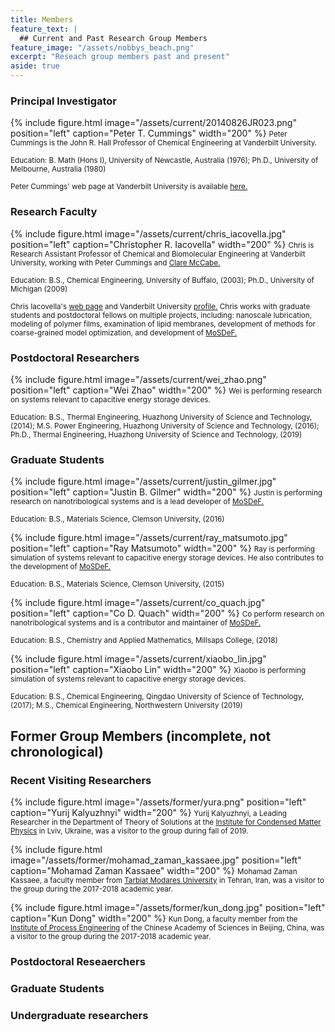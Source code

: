 ```yaml
---
title: Members
feature_text: |
  ## Current and Past Research Group Members
feature_image: "/assets/nobbys_beach.png"
excerpt: "Reseach group members past and present"
aside: true
---
```

### Principal Investigator

{% include figure.html image="/assets/current/20140826JR023.png" position="left" caption="Peter T. Cummings" width="200" %}
<small>Peter Cummings is the John R. Hall Professor of Chemical Engineering at Vanderbilt University.</small>

<small>Education: B. Math (Hons I), University of Newcastle, Australia (1976); Ph.D., University of Melbourne, Australia (1980)</small>

<small>Peter Cummings' web page at Vanderbilt University is available [here.](https://engineering.vanderbilt.edu/bio/peter-cummings "here.")</small>

<small> </small>

### Research Faculty 

{% include figure.html image="/assets/current/chris_iacovella.jpg" position="left" caption="Christopher R. Iacovella" width="200" %}
<small>Chris is Research Assistant Professor of Chemical and Biomolecular Engineering at Vanderbilt University, working with Peter Cummings and [Clare McCabe.](https://engineering.vanderbilt.edu/bio/clare-mccabe "Clare McCabe.")</small>

<small>Education: B.S., Chemical Engineering, University of Buffalo, (2003); Ph.D., University of Michigan (2009)</small>

<small>Chris Iacovella's [web page](https://my.vanderbilt.edu/iacovella/ "web page")  and Vanderbilt University [profile.](https://engineering.vanderbilt.edu/bio/christopher-iacovella "profile.") Chris works with graduate students and postdoctoral fellows on multiple projects, including: nanoscale lubrication, modeling of polymer films, examination of lipid membranes, development of methods for coarse-grained model optimization, and development of [MoSDeF.](https://mosdef.org "MoSDeF.")</small>

<small> </small>

### Postdoctoral Researchers

{% include figure.html image="/assets/current/wei_zhao.png" position="left" caption="Wei Zhao" width="200" %}
<small>Wei is performing research on systems relevant to capacitive energy storage devices.</small>

<small>Education: B.S., Thermal Engineering, Huazhong University of Science and Technology, (2014); M.S. Power Engineering, Huazhong University of Science and Technology, (2016); Ph.D., Thermal Engineering, Huazhong University of Science and Technology, (2019) </small>

<small> </small>

### Graduate Students

{% include figure.html image="/assets/current/justin_gilmer.jpg" position="left" caption="Justin B. Gilmer" width="200" %}
<small>Justin is performing research on nanotribological systems and is a lead developer of [MoSDeF.](https://mosdef.org "MoSDeF.")</small>

<small>Education: B.S., Materials Science, Clemson University, (2016) </small>

<small> </small>

<small> </small>

<small> </small>

<small> </small>

<small> </small>

{% include figure.html image="/assets/current/ray_matsumoto.jpg" position="left" caption="Ray Matsumoto" width="200" %}
<small>Ray is performing simulation of systems relevant to capacitive energy storage devices. He also contributes to the development of [MoSDeF.](https://mosdef.org "MoSDeF.")</small>

<small>Education: B.S., Materials Science, Clemson University, (2015) </small>

<small> </small>

<small> </small>

<small> </small>

<small> </small>

<small> </small>

{% include figure.html image="/assets/current/co_quach.jpg" position="left" caption="Co D. Quach" width="200" %}
<small>Co perform research on nanotribological systems and is a contributor and maintainer of [MoSDeF.](https://mosdef.org "MoSDeF.")</small>

<small>Education: B.S., Chemistry and Applied Mathematics, Millsaps College, (2018) </small>

<small> </small>

<small> </small>

<small> </small>

<small> </small>

<small> </small>

{% include figure.html image="/assets/current/xiaobo_lin.jpg" position="left" caption="Xiaobo Lin" width="200" %}
<small>Xiaobo is performing simulation of systems relevant to capacitive energy storage devices.</small>

<small>Education: B.S., Chemical Engineering, Qingdao University of Science of Technology, (2017); M.S., Chemical Engineering, Northwestern University (2019) </small>


## Former Group Members (incomplete, not chronological)
### Recent Visiting Researchers

{% include figure.html image="/assets/former/yura.png" position="left" caption="Yurij Kalyuzhnyi" width="200" %}
<small>Yurij Kalyuzhnyi, a Leading Researcher in the Department of Theory of Solutions at the [Institute for Condensed Matter Physics](http://www.icmp.lviv.ua/en/people/kalyuzhnyi-yurii) in Lviv, Ukraine, was a visitor to the group during fall of 2019. </small>

<small> </small>

<small> </small>

<small> </small>

<small> </small>

<small> </small>

<small> </small>

<small> </small>

{% include figure.html image="/assets/former/mohamad_zaman_kassaee.jpg" position="left" caption="Mohamad Zaman Kassaee" width="200" %}
<small>Mohamad Zaman Kassaee, a faculty member from [Tarbiat Modares University](https://en-sci.modares.ac.ir/~kassaeem "Tarbiat Modares University") in Tehran, Iran, was a visitor to the group during the 2017-2018 academic year. </small>

<small> </small>

<small> </small>

<small> </small>

<small> </small>

<small> </small>

<small> </small>

<small> </small>

{% include figure.html image="/assets/former/kun_dong.jpg" position="left" caption="Kun Dong" width="200" %}
<small>Kun Dong, a faculty member from the [Institute of Process Engineering](http://english.ipe.cas.cn "Institute of Process Engineering") of the Chinese Academy of Sciences in Beijing, China, was a visitor to the group during the 2017-2018 academic year. </small>

<small> </small>

<small> </small>

<small> </small>

<small> </small>

<small> </small>


### Postdoctoral Reseaerchers

### Graduate Students

### Undergraduate researchers


